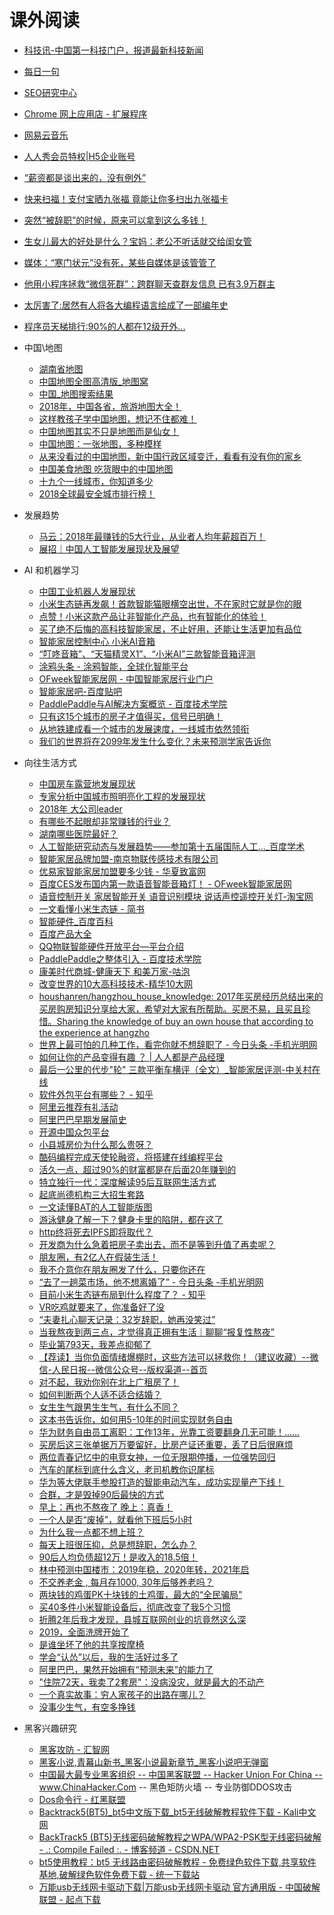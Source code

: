 # 课外阅读
   
   * <A HREF="http://www.kejixun.com/">科技讯-中国第一科技门户，报道最新科技新闻</A>
   * <A HREF="http://news.iciba.com/views/dailysentence/daily.html#!/detail/title/2017-10-24">每日一句</A>
   * <A HREF="http://bbs.moonseo.cn/">SEO研究中心</A>
   * <A HREF="https://chrome.google.com/webstore/category/extensions">Chrome 网上应用店 - 扩展程序</A>
   * <A HREF="https://music.163.com/">网易云音乐</A>
   * <A HREF="https://www.rrxiu.net/vip#/">人人秀会员特权|H5企业账号</A>
   * <A HREF="https://www.toutiao.com/a6649138705527210510/">“薪资都是谈出来的，没有例外”</A>
   * <A HREF="https://www.toutiao.com/a6651494657064698376/?tt_from=android_share&utm_campaign=client_share&timestamp=1548729117&app=news_article_lite&iid=58451037692&utm_medium=toutiao_android&group_id=6651494657064698376">快来扫福！支付宝晒九张福 竟能让你多扫出九张福卡</A>
   * <A HREF="https://www.toutiao.com/a6649992386208334350/">突然“被辞职”的时候，原来可以拿到这么多钱！</A>
   * <A HREF="https://www.toutiao.com/a6650370001985339908/">生女儿最大的好处是什么？宝妈：老公不听话就交给闺女管</A>
   * <A HREF="http://t.m.youth.cn/transfer/toutiao/url/news.youth.cn/jsxw/201901/t20190130_11859628.htm?tt_group_id=6652222260394328587">媒体：“寒门状元”没有死，某些自媒体是该管管了</A>
   * <A HREF="https://www.toutiao.com/a6633559964164030990/">他用小程序拯救“微信死群”：跨群聊天查群友信息 已有3.9万群主</A>
   * <A HREF="https://www.toutiao.com/a6656219499991138823/">太厉害了:居然有人将各大编程语言绘成了一部编年史</A>
   * <A HREF="https://www.toutiao.com/a6656273269005484555/">程序员天梯排行:90%的人都在12级开外...</A>
* 中国\地图
   * <A HREF="http://p3.pstatp.com/origin/5b45000531049c2fe1ca">湖南省地图</A>
   * <A HREF="http://www.onegreen.net/maps/m/china.htm">中国地图全图高清版_地图窝</A>
   * <A HREF="http://www.onegreen.net/Maps/search.asp">中国_地图搜索结果</A>
   * <A HREF="https://www.toutiao.com/a6489286151336100366/">2018年，中国各省，旅游地图大全！</A>
   * <A HREF="https://www.toutiao.com/a6489029895438467598/">这样教孩子学中国地图，想记不住都难！</A>
   * <A HREF="https://www.toutiao.com/a6497059887707587086/">中国地图其实不只是地图而是仙女！</A>
   * <A HREF="http://itf.mafengwo.cn/client/article.php/info/?id=222412">中国地图：一张地图，多种模样</A>
   * <A HREF="https://www.toutiao.com/a6502017544004567566/">从来没看过的中国地图，新中国行政区域变迁，看看有没有你的家乡</A>
   * <A HREF="https://www.toutiao.com/a6407538411866948098/">中国美食地图 吃货眼中的中国地图</A>
   * <A HREF="https://www.toutiao.com/a6512561174897230340/">十九个一线城市，你知道多少</A>
   * <A HREF="https://www.toutiao.com/a6514446249754624525/">2018全球最安全城市排行榜！</A>

* 发展趋势
   * <A HREF="https://www.toutiao.com/a6512234025044673031/">马云：2018年最赚钱的5大行业，从业者人均年薪超百万！</A>
   * <A HREF="https://www.toutiao.com/a6486319016917860877/">展招｜中国人工智能发展现状及展望</A>

* AI 和机器学习
   * <A HREF="https://www.toutiao.com/a6458141137198235917/">中国工业机器人发展现状</A>
   * <A HREF="https://www.toutiao.com/a6516244396524962307/">小米生态链再发飙！首款智能猫眼横空出世，不在家时它就是你的眼</A>
   * <A HREF="https://www.toutiao.com/a6516356125791617540/">点赞！小米这款产品让非智能化产品，也有智能化的体验！</A>
   * <A HREF="https://temai.snssdk.com/article/feed/index/?id=14810256&source_type=12&content_type=2&adid=__AID__&tt_group_id=6515629502163321358">买了绝不后悔的高科技智能家居，不止好用，还能让生活更加有品位</A>
   * <A HREF="https://www.toutiao.com/a6517024073392849412/">智能家居控制中心 小米AI音箱</A>
   * <A HREF="https://www.toutiao.com/a6516409427854098958/">“叮咚音箱”、“天猫精灵X1”、“小米AI”三款智能音箱评测</A>
   * <A HREF="https://www.tuya.com/news">涂鸦头条 - 涂鸦智能，全球化智能平台</A>
   * <A HREF="http://smarthome.ofweek.com/">OFweek智能家居网 - 中国智能家居行业门户</A>
   * <A HREF="https://tieba.baidu.com/f?kw=%D6%C7%C4%DC%BC%D2%BE%D3&fr=ala0&tpl=5">智能家居吧-百度贴吧</A>
   * <A HREF="http://bit.baidu.com/course/detail/id/96/column/7.html">PaddlePaddle与AI解决方案概览 - 百度技术学院</A>
   * <A HREF="https://www.toutiao.com/a6498633674613850638/">只有这15个城市的房子才值得买，信号已明确！</A>
   * <A HREF="https://www.toutiao.com/a6504780822023766542/">从地铁建成看一个城市的发展速度，一线城市依然领衔</A>
   * <A HREF="https://www.toutiao.com/a6516856613100323341/">我们的世界将在2099年发生什么变化？未来预测学家告诉你</A>


* 向往生活方式
   * <A HREF="https://www.toutiao.com/a6320718817329709314/">中国房车露营地发展现状</A>
   * <A HREF="https://www.toutiao.com/a6487775161108922893/">专家分析中国城市照明亮化工程的发展现状</A>
   * <A HREF="https://www.toutiao.com/a6539081254279577864/">2018年 大公司leader</A>
   * <A HREF="https://www.toutiao.com/a6500157030945276174/">有哪些不起眼却非常赚钱的行业？</A>
   * <A HREF="https://www.toutiao.com/a6515228806062539016/">湖南哪些医院最好？</A>
   * <A HREF="http://xueshu.baidu.com/s?wd=paperuri%3A(286c158cbf967418ba0be6208c8a3741)&filter=sc_long_sign&tn=SE_baiduxueshu_c1gjeupa&ie=utf-8&sc_ks_para=q%3D%E4%BA%BA%E5%B7%A5%E6%99%BA%E8%83%BD%E7%A0%94%E7%A9%B6%E5%8A%A8%E6%80%81%E4%B8%8E%E5%8F%91%E5%B1%95%E8%B6%8B%E5%8A%BF%E2%80%94%E2%80%94%E5%8F%82%E5%8A%A0%E7%AC%AC%E5%8D%81%E4%BA%94%E5%B1%8A%E5%9B%BD%E9%99%85%E4%BA%BA%E5%B7%A5%E6%99%BA%E8%83%BD%E8%81%94%E5%90%88%E5%A4%A7%E4%BC%9A%E6%80%BB%E7%BB%93%E6%8A%A5%E5%91%8A">人工智能研究动态与发展趋势——参加第十五届国际人工..._百度学术</A>
   * <A HREF="http://www.wulian.cc/agent/">智能家居品牌加盟-南京物联传感技术有限公司</A>
   * <A HREF="http://www.zuizhifu.com/jiameng/jmf/47425.html">优易家智能家居加盟要多少钱 - 华夏致富网</A>
   * <A HREF="http://smarthome.ofweek.com/2018-01/ART-91005-8220-30187519.html">百度CES发布国内第一款语音智能音箱灯！ - OFweek智能家居网</A>
   * <A HREF="https://item.taobao.com/item.htm?spm=a230r.1.14.26.2gU9ki&id=536118204906&ns=1&abbucket=19#detail">语音控制开关 家居智能开关 语音识别模块 说话声控遥控开关灯-淘宝网</A>
   * <A HREF="https://www.jianshu.com/p/add77eae3549">一文看懂小米生态链 - 简书</A>
   * <A HREF="https://baike.baidu.com/item/%E6%99%BA%E8%83%BD%E7%A1%AC%E4%BB%B6/15203318?fr=aladdin">智能硬件_百度百科</A>
   * <A HREF="https://www.baidu.com/more/">百度产品大全</A>
   * <A HREF="http://iot.open.qq.com/introduction">QQ物联智能硬件开放平台—平台介绍</A>
   * <A HREF="http://bit.baidu.com/course/detail/id/159/column/7.html">PaddlePaddle之整体引入 - 百度技术学院</A>
   * <A HREF="http://www.kmsd1818.com/">康美时代商城-健康天下 和美万家-咕泡</A>
   * <A HREF="http://www.maigoo.com/top/316906.html">改变世界的10大高科技技术-精华10大网</A>
   * <A HREF="https://github.com/houshanren/hangzhou_house_knowledge">houshanren/hangzhou_house_knowledge: 2017年买房经历总结出来的买房购房知识分享给大家，希望对大家有所帮助。买房不易，且买且珍惜。Sharing the knowledge of buy an own house that according to the experience at hangzho</A>
   * <A HREF="http://m.gmw.cn/toutiao/2018-02/25/content_120535881.htm?tt_group_id=6526386678402122253">世界上最可怕的几种工作，看完你就不想辞职了 - 今日头条 -手机光明网</A>
   * <A HREF="http://www.woshipm.com/pd/7758.html">如何让你的产品变得有趣 ？ | 人人都是产品经理</A>
   * <A HREF="http://sh.zol.com.cn/594/5943567_all.html">最后一公里的代步&quot;轮&quot; 三款平衡车横评（全文）_智能家居评测-中关村在线</A>
   * <A HREF="https://www.zhihu.com/question/19907087?sort=created">软件外包平台有哪些？ - 知乎</A>
   * <A HREF="https://promotion.aliyun.com/ntms/act/group/team.html?group=Sp6vWTIDi6">阿里云推荐有礼活动</A>
   * <A HREF="https://www.toutiao.com/a6533089233282793998/">阿里巴巴早期发展简史</A>
   * <A HREF="https://zb.oschina.net/projects/list.html">开源中国众包平台</A>
   * <A HREF="https://www.toutiao.com/a6549120280390795528/">小县城房价为什么那么贵呀？</A>
   * <A HREF="https://www.toutiao.com/a6549009972481491459/">酷码编程完成天使轮融资，将搭建在线编程平台</A>
   * <A HREF="https://m.hexun.com/hz/toutiao/2018-04-24/192890957.html?tt_group_id=6547798848192905732">活久一点，超过90%的财富都是在后面20年赚到的</A>
   * <A HREF="https://www.toutiao.com/a6548974701924844039/">特立独行一代：深度解读95后互联网生活方式</A>
   * <A HREF="https://www.toutiao.com/a6550682980266803725/">起底尚德机构三大招生套路</A>
   * <A HREF="https://www.toutiao.com/a6550756573713531396/">一文读懂BAT的人工智能版图</A>
   * <A HREF="https://www.toutiao.com/a6543861028365533700/">游泳健身了解一下？健身卡里的陷阱，都在这了</A>
   * <A HREF="https://www.toutiao.com/a6550944165406966279/">http终将死去IPFS即将取代？</A>
   * <A HREF="https://www.toutiao.com/a6551134950513443080/">开发商为什么急着把房子卖出去，而不是等到升值了再卖呢？</A>
   * <A HREF="https://www.toutiao.com/a6551183370062135812/">朋友圈，有2亿人在假装生活！</A>
   * <A HREF="https://www.toutiao.com/a6544018470948848132/">我不介意你在朋友圈发了什么，只要你还在</A>
   * <A HREF="http://m.gmw.cn/toutiao/2018-05/03/content_120844128.htm?tt_group_id=6551166406262522372">“去了一趟菜市场，他不想离婚了” - 今日头条 -手机光明网</A>
   * <A HREF="https://www.zhihu.com/question/37272458">目前小米生态链布局到什么程度了？ - 知乎</A>
   * <A HREF="https://baijiahao.baidu.com/s?id=1589367248679781455&wfr=spider&for=pc">VR吃鸡就要来了，你准备好了没</A>
   * <A HREF="https://www.toutiao.com/a6606989225164276237/">“夫妻扎心聊天记录：32岁辞职，她再没笑过”</A>
   * <A HREF="https://www.toutiao.com/a6618521442449392142/">当我熬夜到两三点，才觉得真正拥有生活｜聊聊“报复性熬夜”</A>
   * <A HREF="https://www.toutiao.com/a6609502380549472782/">毕业第793天，我差点抑郁了</A>
   * <A HREF="https://m2.people.cn/r/MV8wXzExODAyNzc2XzIwNDQwOV8xNTQwNzMxNTEy?source=da&tt_group_id=6617391995465761284">【荐读】当你负面情绪爆棚时，这些方法可以拯救你！（建议收藏）--微信-人民日报--微信公众号--版权渠道--首页</A>
   * <A HREF="https://www.toutiao.com/a6600040022383002120/">对不起，我劝你别在北上广租房了！</A>
   * <A HREF="https://www.toutiao.com/a6615017304298095117/">如何判断两个人适不适合结婚？</A>
   * <A HREF="https://www.toutiao.com/a6616619697464934919/">女生生气跟男生生气，有什么不同？</A>
   * <A HREF="https://www.toutiao.com/a6624763961537462788/">这本书告诉你，如何用5-10年的时间实现财务自由</A>
   * <A HREF="https://www.toutiao.com/a6596895286147154439/">华为财务自由员工离职：工作13年，光靠工资要翻身几无可能！……</A>
   * <A HREF="https://www.toutiao.com/a6625394000926867975/">买房后这三张单据万万要留好，比房产证还重要，丢了日后很麻烦</A>
   * <A HREF="https://www.toutiao.com/a6625519246849868301/">两位青春记忆中的电竞女神，一位无限期停播，一位强势回归</A>
   * <A HREF="https://www.toutiao.com/a6614304547231760909/">汽车的尾标到底什么含义，老司机教你识尾标</A>
   * <A HREF="https://baijiahao.baidu.com/s?id=1617307072019114523&wfr=spider&for=pc">华为等大佬联手参股打造的智能电动汽车，成功实现量产下线！</A>
   * <A HREF="https://www.toutiao.com/a6629168227958129156/">合群，才是毁掉90后最快的方式</A>
   * <A HREF="https://www.toutiao.com/a6627426371054338573/">早上：再也不熬夜了 晚上：真香！</A>
   * <A HREF="https://www.toutiao.com/a6604828621825638920/">一个人是否“废掉”，就看他下班后5小时</A>
   * <A HREF="https://www.toutiao.com/a6629577202704843268/">为什么我一点都不想上班？</A>
   * <A HREF="https://www.toutiao.com/a6630290257898111245/">每天上班很压抑，总是想辞职，怎么办？</A>
   * <A HREF="https://www.toutiao.com/a6630957240691982862/">90后人均负债超12万！是收入的18.5倍！</A>
   * <A HREF="https://www.toutiao.com/a6630674106004029966/">林中预测中国楼市：2019年稳，2020年转，2021年启</A>
   * <A HREF="https://www.toutiao.com/a6548419488562282756/">不交养老金 , 每月存1000, 30年后够养老吗？</A>
   * <A HREF="https://www.toutiao.com/a6628791675768537608/">两块钱的鸡蛋PK十块钱的土鸡蛋，最大的“全民骗局”</A>
   * <A HREF="https://www.toutiao.com/a6632186248012251652/">买40多件小米智能设备后，彻底改变了我5个习惯</A>
   * <A HREF="https://www.toutiao.com/a6603593067557552647/">折腾2年后我才发现，县城互联网创业的坑竟然这么深</A>
   * <A HREF="https://www.toutiao.com/a6632683790361690638/">2019，全面洗牌开始了</A>
   * <A HREF="https://www.toutiao.com/a6634052237075169805/">是谁坐坏了他的共享按摩椅</A>
   * <A HREF="https://www.toutiao.com/a6639491209016377860/">学会“认怂”以后，我的生活好过多了</A>
   * <A HREF="https://www.toutiao.com/a6641756329251701252/">阿里巴巴，果然开始拥有“预测未来”的能力了</A>
   * <A HREF="https://www.toutiao.com/a6641745293064798727/">&quot;住院72天，我卖了2套房&quot;：没病没灾，就是最大的不动产</A>
   * <A HREF="https://www.toutiao.com/a6647297530142917127/">一个真实故事：穷人家孩子的出路在哪儿？</A>
   * <A HREF="https://www.toutiao.com/a6634880476567831054/">没事少生气，有空多挣钱</A>

* 黑客兴趣研究
   * <A HREF="http://book.hubwiz.com/55750a1f6a1625018cfa6b01">黑客攻防 - 汇智网</A>
   * <A HREF="http://www.heikexs.com/">黑客小说,青幕山新书_黑客小说最新章节_黑客小说吧无弹窗</A>
   * <A HREF="http://www.chinahacker.com/index.asp">中国最大最专业黑客组织 -- 中国黑客联盟 -- Hacker Union For China -- www.ChinaHacker.Com -- 黑色矩防火墙 -- 专业防御DDOS攻击</A>
   * <A HREF="http://www.2cto.com/os/dos/">Dos命令行 - 红黑联盟</A>
   * <A HREF="http://www.kali.org.cn/forum-21-1.html">Backtrack5(BT5)_bt5中文版下载_bt5无线破解教程软件下载 - Kali中文网</A>
   * <A HREF="http://blog.csdn.net/aniven/article/details/6748070">BackTrack5 (BT5)无线密码破解教程之WPA/WPA2-PSK型无线密码破解 - .: Compile Failed :. - 博客频道 - CSDN.NET</A>
   * <A HREF="http://www.3987.com/article/soft/12833.html">bt5使用教程：bt5 无线路由密码破解教程 - 免费绿色软件下载,共享软件基地,破解绿色软件免费下载 - 统一下载站</A>
   * <A HREF="http://www.cncrk.com/downinfo/100777.html">万能usb无线网卡驱动下载|万能usb无线网卡驱动 官方通用版 - 中国破解联盟 - 起点下载</A>

